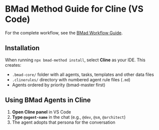 # BMad Method Guide for Cline (VS Code)

For the complete workflow, see the [BMad Workflow Guide](../bmad-workflow-guide.md).

## Installation

When running `npx bmad-method install`, select **Cline** as your IDE. This creates:

- `.bmad-core/` folder with all agents, tasks, templates and other data files
- `.clinerules/` directory with numbered agent rule files (`.md`)
- Agents ordered by priority (bmad-master first)

## Using BMad Agents in Cline

1. **Open Cline panel** in VS Code
2. **Type `@agent-name`** in the chat (e.g., `@dev`, `@sm`, `@architect`)
3. The agent adopts that persona for the conversation
